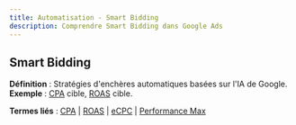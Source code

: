 ```yaml
---
title: Automatisation - Smart Bidding
description: Comprendre Smart Bidding dans Google Ads
---
```


## Smart Bidding
**Définition** : Stratégies d'enchères automatiques basées sur l'IA de Google.  
**Exemple** : [CPA](/fr/metrics/cpa) cible, [ROAS](/fr/metrics/roas) cible.

**Termes liés** : [CPA](/fr/metrics/cpa) | [ROAS](/fr/metrics/roas) | [eCPC](/fr/bidding-budget/ecpc) | [Performance Max](/fr/automation/performance-max)
